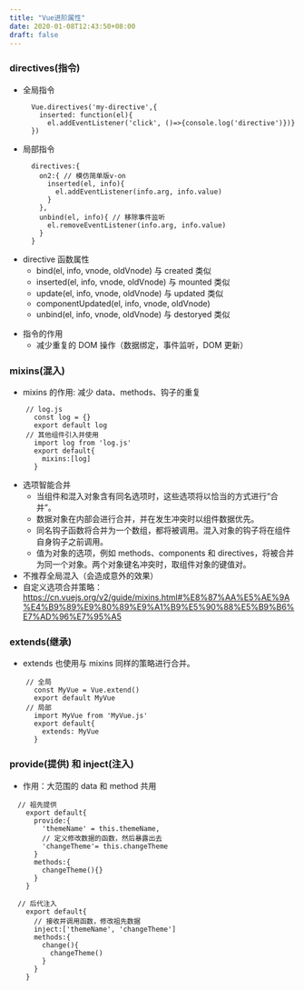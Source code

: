 ```yaml
---
title: "Vue进阶属性"
date: 2020-01-08T12:43:50+08:00
draft: false
---
```


### directives(指令)

- 全局指令
  ```
    Vue.directives('my-directive',{
      inserted: function(el){
        el.addEventListener('click', ()=>{console.log('directive')})}
    })
  ```
- 局部指令
  ```
    directives:{
      on2:{ // 模仿简单版v-on
        inserted(el, info){
          el.addEventListener(info.arg, info.value)
        }
      },
      unbind(el, info){ // 移除事件监听
        el.removeEventListener(info.arg, info.value)
      }
    }
  ```

* directive 函数属性
  - bind(el, info, vnode, oldVnode) 与 created 类似
  - inserted(el, info, vnode, oldVnode) 与 mounted 类似
  - update(el, info, vnode, oldVnode) 与 updated 类似
  - componentUpdated(el, info, vnode, oldVnode)
  - unbind(el, info, vnode, oldVnode) 与 destoryed 类似

- 指令的作用
  - 减少重复的 DOM 操作（数据绑定，事件监听，DOM 更新）

### mixins(混入)

- mixins 的作用: 减少 data、methods、钩子的重复

```
    // log.js
      const log = {}
      export default log
    // 其他组件引入并使用
      import log from 'log.js'
      export default{
        mixins:[log]
      }
```

- 选项智能合并
  - 当组件和混入对象含有同名选项时，这些选项将以恰当的方式进行“合并”。
  - 数据对象在内部会进行合并，并在发生冲突时以组件数据优先。
  - 同名钩子函数将合并为一个数组，都将被调用。混入对象的钩子将在组件自身钩子之前调用。
  - 值为对象的选项，例如 methods、components 和 directives，将被合并为同一个对象。两个对象键名冲突时，取组件对象的键值对。
- 不推荐全局混入（会造成意外的效果）
- 自定义选项合并策略：https://cn.vuejs.org/v2/guide/mixins.html#%E8%87%AA%E5%AE%9A%E4%B9%89%E9%80%89%E9%A1%B9%E5%90%88%E5%B9%B6%E7%AD%96%E7%95%A5

### extends(继承)

- extends 也使用与 mixins 同样的策略进行合并。

```
    // 全局
      const MyVue = Vue.extend()
      export default MyVue
    // 局部
      import MyVue from 'MyVue.js'
      export default{
        extends: MyVue
      }
```

### provide(提供) 和 inject(注入)

- 作用：大范围的 data 和 method 共用

```
  // 祖先提供
    export default{
      provide:{
        'themeName' = this.themeName,
        // 定义修改数据的函数，然后暴露出去
        'changeTheme'= this.changeTheme
      }
      methods:{
        changeTheme(){}
      }
    }
```

```
  // 后代注入
    export default{
      // 接收并调用函数，修改祖先数据
      inject:['themeName', 'changeTheme']
      methods:{
        change(){
          changeTheme()
        }
      }
    }
```
